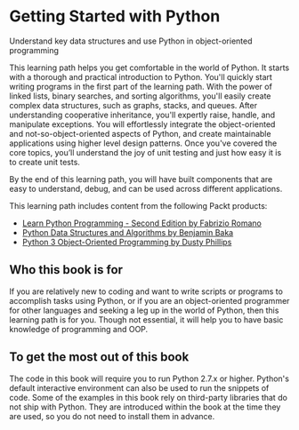 # Getting Started with Python
Understand key data structures and use Python in object-oriented programming

This learning path helps you get comfortable in the world of Python. It starts with a thorough and practical introduction to Python. You'll quickly start writing programs in the first part of the learning path. With the power of linked lists, binary searches, and sorting algorithms, you'll easily create complex data structures, such as graphs, stacks, and queues. After understanding cooperative inheritance, you'll expertly raise, handle, and manipulate exceptions. You will effortlessly integrate the object-oriented and not-so-object-oriented aspects of Python, and create maintainable applications using higher level design patterns. Once you've covered the core topics, you’ll
understand the joy of unit testing and just how easy it is to create unit tests.

By the end of this learning path, you will have built components that are easy to understand, debug, and can be used across different applications.

This learning path includes content from the following Packt products:
* [Learn Python Programming - Second Edition by Fabrizio Romano](https://www.packtpub.com/application-development/learn-python-programming-second-edition)
* [Python Data Structures and Algorithms by Benjamin Baka](https://www.packtpub.com/application-development/python-data-structures-and-algorithms)
* [Python 3 Object-Oriented Programming by Dusty Phillips](https://www.packtpub.com/application-development/python-3-object-oriented-programming-third-edition)

## Who this book is for
If you are relatively new to coding and want to write scripts or programs to accomplish tasks using Python, or if you are an object-oriented programmer for other languages and seeking a leg up in the world of Python, then this learning path is for you. Though not essential, it will help you to have basic knowledge of programming and OOP.

## To get the most out of this book
The code in this book will require you to run Python 2.7.x or higher. Python's default interactive environment can also be used to run the snippets of code. Some of the examples in this book rely on third-party libraries that do not ship with Python. They are introduced within the book at the time they are used, so you do not need to install them in advance.
